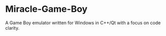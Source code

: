 # Miracle-Game-Boy

A Game Boy emulator written for Windows in C++/Qt with a focus on code clarity.
